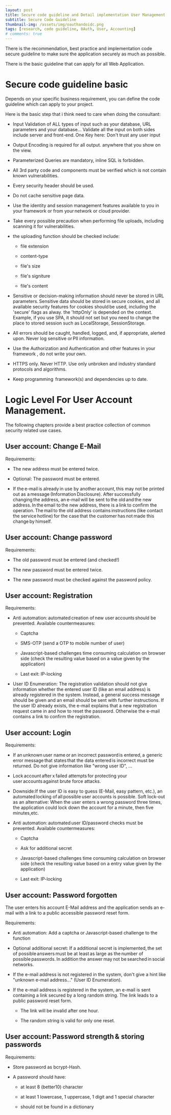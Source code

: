 ```yaml
---
layout: post
title: Secure code guideline and Detail implementation User Management.
subtitle: Secure Code Guideline
thumbnail-img: /assets/img/oauthandoidc.png
tags: [research, code guideline, 0Auth, User, Accounting]
# comments: true
---
```



There is the recommendation, best practice and implementation code secure guideline to make sure the application securely as much as possible. 

There is the basic guideline that can apply for all Web Application.

# Secure code guideline basic 

Depends on your specific business requirement, you can define the code guideline which can apply to your project. 

Here is the basic step that i think need to care when doing the consultant: 

- Input Validation of ALL types of input such as your database, URL parameters and your database... Validate all the input on both sides include server and front-end. One Key here:  Don't trust any user input  

- Output Encoding is required for all output. anywhere that you show on the view. 

- Parameterized Queries are mandatory, inline SQL is forbidden. 

- All 3rd party code and components must be verified which is not contain known vulnerabilities. 

- Every security header should be used. 

- Do not cache sensitive page data. 

- Use the identity and session management features available to you in your framework or from your network or cloud provider. 

- Take every possible precaution when performing file uploads, including scanning it for vulnerabilities. 

- the uploading function should be checked include: 

  * file extension 

  * content-type 

  * file's size 

  * file's signiture 

  * file's content 

- Sensitive or decision-making information should never be stored in URL parameters. Sensitive data should be stored in secure cookies, and all available security features for cookies should be used, including the 'secure' flags as alway. the 'httpOnly' is depended on the context. Example, if you use SPA, it should not set but you need to change the place to stored session such as LocalStorage, SessionStorage. 

- All errors should be caught, handled, logged, and, if appropriate, alerted upon. Never log sensitive or PII information. 

- Use the Authorization and Authentication and other features in your framework , do not write your own. 

- HTTPS only. Never HTTP. Use only unbroken and industry standard protocols and algorithms. 

- Keep programming  framework(s) and dependencies up to date. 

# Logic Level For User Account Management. 

The following chapters provide a best practice collection of common security related use cases. 

## User account: Change E-Mail 

Requirements: 

- The new address must be entered twice. 

- Optional: The password must be entered. 

- If the e-mail is already in use by another account, this may not be printed out as a message (Information Disclosure). After successfully changing the address, an e-mail will be sent to the old and the new address. In the email to the new address, there is a link to confirm the operation. The mail to the old address contains instructions (like contact the service hotline) for the case that the customer has not made this change by himself. 

## User account: Change password 

Requirements: 

- The old password must be entered (and checked!) 

- The new password must be entered twice. 

- The new password must be checked against the password policy. 

## User account: Registration 

Requirements: 

- Anti automation: automated creation of new user accounts should be prevented. Available countermeasures: 

    * Captcha 

    * SMS-OTP (send a OTP to mobile number of user) 

    * Javascript-based challenges time consuming calculation on browser side (check the resulting value based on a value given by the application) 

    * Last exit: IP-locking 

- User ID Enumeration: The registration validation should not give information whether the entered user ID (like an email address) is already registered in the system. Instead, a general success message should be given and an email should be sent with further instructions. If the user ID already exists, the e-mail explains that a new registration request came in and how to reset the password. Otherwise the e-mail contains a link to confirm the registration. 

## User account: Login 

Requirements: 

- If an unknown user name or an incorrect password is entered, a  generic error message that states that the data entered is incorrect must be returned. 
Do not give information like "wrong user ID", ... 

- Lock account after x failed attempts for protecting your user accounts against brute force attacks. 
- Downside:If the user ID is easy to guess (E-Mail, easy pattern, etc.), an automated locking of all possible user accounts is possible. 
Soft lock-out as an alternative: When the user enters a wrong password three times, the application could lock down the account for a minute, then five minutes,etc. 

- Anti automation: automated user ID/password checks must be prevented. Available countermeasures: 

    * Captcha 

    * Ask for additional secret 

    * Javascript-based challenges 
time consuming calculation on browser side (check the resulting value based on a entry value given by the application) 

    * Last exit: IP-locking 

## User account: Password forgotten 

The user enters his account E-Mail address and the application sends an e-mail with a link to a public accessible password reset form. 

Requirements: 

- Anti automation: Add a captcha or Javascript-based challenge to the function 

- Optional additional secret: If a additional secret is implemented, the set of possible answers must be at least as large as the number of possible passwords. In addition the answer may not be searched in social networks. 

- If the e-mail address is not registered in the system, don't give a hint like "unknown e-mail address..." (User ID Enumeration). 
  

- If the e-mail address is registered in the system, an e-mail is sent containing a link secured by a long random string. The link leads to a public password reset form. 

    * The link will be invalid after one hour. 

    * The random string is valid for only one reset. 

## User account: Password strength & storing passwords 

Requirements: 

- Store password as bcrypt-Hash. 

- A password should have: 

    * at least 8 (better10) character 

    * at least 1 lowercase, 1 uppercase, 1 digit and 1 special character 

    * should not be found in a dictionary 

 